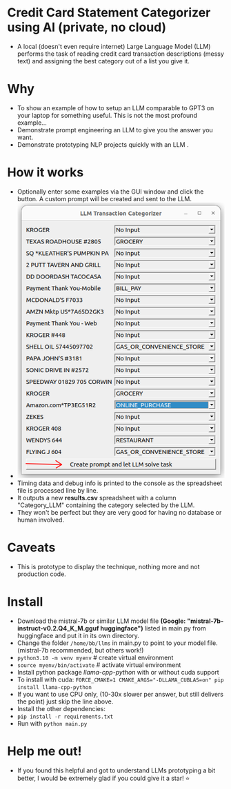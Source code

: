 # Credit Card Statement Categorizer using AI (private, no cloud)
* A local (doesn't even require internet) Large Language Model (LLM) 
performs the task of reading credit card transaction descriptions (messy text) 
and assigning the best category out of a list you give it.

# Why 
* To show an example of how to setup an LLM comparable to GPT3 on your laptop
for something useful. This is not the most profound example... 
* Demonstrate prompt engineering an LLM to give you the answer you want.
* Demonstrate prototyping NLP projects quickly with an LLM .

# How it works
* Optionally enter some examples via the GUI window and click the button. A custom
prompt will be created and sent to the LLM.
* <img src="screenshots/GUI_window_to_prompt_LLM_with_examples.png" alt="hi" class="inline"/>
* Timing data and debug info is printed to the console as the spreadsheet file is processed line by line.
* It outputs a new **results.csv** spreadsheet with a column "Category_LLM" containing the category selected by the LLM. 
* They won't be perfect but they are very good for having no database or human involved.

# Caveats
* This is prototype to display the technique, nothing more and not production code.

# Install
* Download the mistral-7b or similar LLM model file **(Google: "mistral-7b-instruct-v0.2.Q4_K_M.gguf huggingface")** listed in main.py from huggingface and put it in its own directory.
* Change the folder `/home/bb/llms` in main.py to point to your model file. (mistral-7b recommended, but others work!)
* ```python3.10 -m venv myenv``` # create virtual environment
* ```source myenv/bin/activate``` # activate virtual environment
* Install python package *llama-cpp-python* with or without cuda support 
* To install with cuda: `FORCE_CMAKE=1 CMAKE_ARGS="-DLLAMA_CUBLAS=on" pip install llama-cpp-python`
* If you want to use CPU only, (10-30x slower per answer, but still delivers the point) just skip the line above.
* Install the other dependencies:
* ```pip install -r requirements.txt```
* Run with  `python main.py`

# Help me out!
* If you found this helpful and got to understand LLMs prototyping a bit better, I would be extremely glad if you could give it a star! :star:
